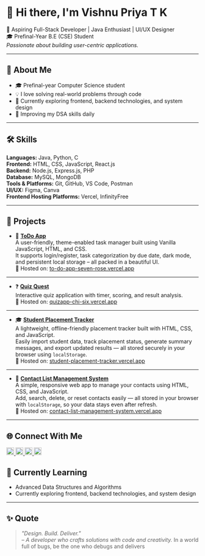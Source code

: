 # 👋 Hi there, I'm Vishnu Priya T K

🚀 Aspiring Full-Stack Developer | Java Enthusiast | UI/UX Designer  
🎓 Prefinal-Year B.E (CSE) Student  
*Passionate about building user-centric applications.*

---

## 📌 About Me

- 🎓 Prefinal-year Computer Science student  
- 💡 I love solving real-world problems through code  
- 🔭 Currently exploring frontend, backend technologies, and system design  
- 🧠 Improving my DSA skills daily  

---

## 🛠️ Skills

**Languages:** Java, Python, C  
**Frontend:** HTML, CSS, JavaScript, React.js  
**Backend:** Node.js, Express.js, PHP  
**Database:** MySQL, MongoDB  
**Tools & Platforms:** Git, GitHub, VS Code, Postman  
**UI/UX:** Figma, Canva  
**Frontend Hosting Platforms:** Vercel, InfinityFree  

---

## 🚀 Projects

- 🔖 **[ToDo App](https://github.com/Vishnupriya-TK/ToDo---App.git)**  
  A user-friendly, theme-enabled task manager built using Vanilla JavaScript, HTML, and CSS.  
  It supports login/register, task categorization by due date, dark mode, and persistent local storage – all packed in a beautiful UI.  
  🔗 Hosted on: [to-do-app-seven-rose.vercel.app](https://to-do-app-seven-rose.vercel.app)

---

- ❓ **[Quiz Quest](https://github.com/Vishnupriya-TK/quizapp.git)**  
  Interactive quiz application with timer, scoring, and result analysis.  
  🔗 Hosted on: [quizapp-chi-six.vercel.app](https://quizapp-chi-six.vercel.app)

---

- 🎓 **[Student Placement Tracker](https://github.com/Vishnupriya-TK/Student-Placement-Tracker.git)**  
  A lightweight, offline-friendly placement tracker built with HTML, CSS, and JavaScript.  
  Easily import student data, track placement status, generate summary messages, and export updated results — all stored securely in your browser using `localStorage`.  
  🔗 Hosted on: [student-placement-tracker.vercel.app](https://student-placement-tracker-git-main-vishnu-priya-t-ks-projects.vercel.app)

---

- 📇 **[Contact List Management System](https://github.com/Vishnupriya-TK/Contact-List-Management-System.git)**  
  A simple, responsive web app to manage your contacts using HTML, CSS, and JavaScript.  
  Add, search, delete, or reset contacts easily — all stored in your browser with `localStorage`, so your data stays even after refresh.  
  🔗 Hosted on: [contact-list-management-system.vercel.app](https://vercel.com/vishnu-priya-t-ks-projects/contact-list-management-system/AjUFDK5Qr8CFEHNMGzbw4tpfeyxA)

---

## 🌐 Connect With Me

<p align="left">
  <a href="https://leetcode.com/u/VISHNUPRIYA-TK/" target="_blank">
    <img src="https://img.shields.io/badge/LeetCode-FFA116?style=flat&logo=leetcode&logoColor=white" alt="LeetCode" height="20"/>
  </a>
  <a href="https://www.linkedin.com/in/vishnu-priya-t-k-334288308/" target="_blank">
    <img src="https://img.shields.io/badge/LinkedIn-0077B5?style=flat&logo=linkedin&logoColor=white" alt="LinkedIn" height="20"/>
  </a>
  <a href="https://github.com/Vishnupriya-TK" target="_blank">
    <img src="https://img.shields.io/badge/GitHub-181717?style=flat&logo=github&logoColor=white" alt="GitHub" height="20"/>
  </a>
  <a href="mailto:tkvishnupriyacse@gmail.com" target="_blank">
    <img src="https://img.shields.io/badge/Email-D14836?style=flat&logo=gmail&logoColor=white" alt="Email" height="20"/>
  </a>
</p>


## 🧠 Currently Learning

- Advanced Data Structures and Algorithms  
- Currently exploring frontend, backend technologies, and system design

---

## ✨ Quote

> _"Design. Build. Deliver."_  
> *– A developer who crafts solutions with code and creativity.*
> In a world full of bugs, be the one who debugs and delivers
